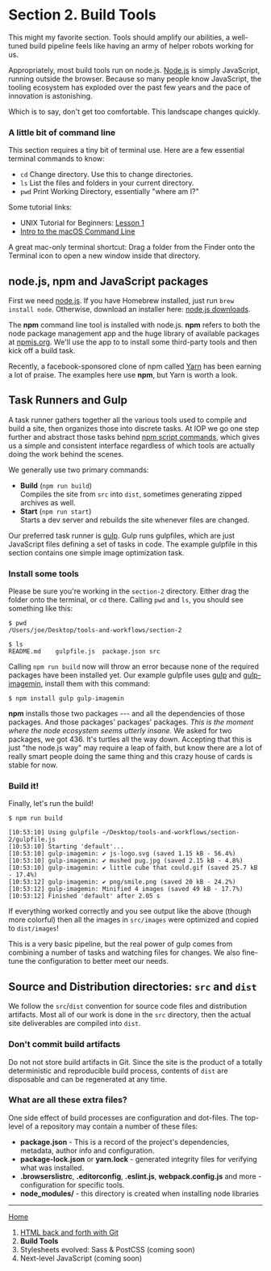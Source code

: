# Section 2. Build Tools

This might my favorite section. Tools should amplify our abilities, a well-tuned build pipeline feels like having an army of helper robots working for us.

Appropriately, most build tools run on node.js. [Node.js][] is simply JavaScript, running outside the browser. Because so many people know JavaScript, the tooling ecosystem has exploded over the past few years and the pace of innovation is astonishing.

Which is to say, don't get too comfortable. This landscape changes quickly.

### A little bit of command line

This section requires a tiny bit of terminal use. Here are a few essential terminal commands to know:

* `cd` Change directory. Use this to change directories.
* `ls` List the files and folders in your current directory.
* `pwd` Print Working Directory, essentially "where am I?"

Some tutorial links:

* UNIX Tutorial for Beginners: [Lesson 1](https://w3.cs.jmu.edu/spragunr/CS139_S16/activities/unix_tutorial/unix1.html)
* [Intro to the macOS Command Line](http://blog.teamtreehouse.com/introduction-to-the-mac-os-x-command-line)

A great mac-only terminal shortcut: Drag a folder from the Finder onto the Terminal icon to open a new window inside that directory.

## node.js, npm and JavaScript packages

First we need [node.js][node.js]. If you have Homebrew installed, just run `brew install node`. Otherwise, download an installer here: [node.js downloads](https://nodejs.org/en/download/).

The **npm** command line tool is installed with node.js. **npm** refers to both the node package management app and the huge library of available packages at [npmjs.org](https://www.npmjs.com/). We'll use the app to to install some third-party tools and then kick off a build task.

Recently, a facebook-sponsored clone of npm called [Yarn](https://yarnpkg.com/) has been earning a lot of praise. The examples here use **npm**, but Yarn is worth a look.

## Task Runners and Gulp

A task runner gathers together all the various tools used to compile and build a site, then organizes those into discrete tasks. At IOP we go one step further and abstract those tasks behind [npm script commands](https://docs.npmjs.com/misc/scripts), which gives us a simple and consistent interface regardless of which tools are actually doing the work behind the scenes.

We generally use two primary commands:

* **Build** (`npm run build`)<br>
  Compiles the site from `src` into `dist`, sometimes generating zipped archives as well.
* **Start** (`npm run start`)<br>
  Starts a dev server and rebuilds the site whenever files are changed.

Our preferred task runner is [gulp][]. Gulp runs gulpfiles, which are just JavaScript files defining a set of tasks in code. The example gulpfile in this section contains one simple image optimization task.

### Install some tools

Please be sure you're working in the `section-2` directory. Either drag the folder onto the terminal, or `cd` there. Calling `pwd` and `ls`, you should see something like this:

```
$ pwd
/Users/joe/Desktop/tools-and-workflows/section-2

$ ls
README.md    gulpfile.js  package.json src
```

Calling `npm run build` now will throw an error because none of the required packages have been installed yet. Our example gulpfile uses [gulp][] and [gulp-imagemin][], install them with this command:

```
$ npm install gulp gulp-imagemin
```

**npm** installs those two packages --- and all the dependencies of those packages. And those packages' packages' packages. _This is the moment where the node ecosystem seems utterly insane._ We asked for two packages, we got 436. It's turtles all the way down. Accepting that this is just "the node.js way" may require a leap of faith, but know there are a lot of really smart people doing the same thing and this crazy house of cards is stable for now.

### Build it!

Finally, let's run the build!

```
$ npm run build

[10:53:10] Using gulpfile ~/Desktop/tools-and-workflows/section-2/gulpfile.js
[10:53:10] Starting 'default'...
[10:53:10] gulp-imagemin: ✔ js-logo.svg (saved 1.15 kB - 56.4%)
[10:53:10] gulp-imagemin: ✔ mushed pug.jpg (saved 2.15 kB - 4.8%)
[10:53:10] gulp-imagemin: ✔ little cube that could.gif (saved 25.7 kB - 17.4%)
[10:53:12] gulp-imagemin: ✔ png/smile.png (saved 20 kB - 24.2%)
[10:53:12] gulp-imagemin: Minified 4 images (saved 49 kB - 17.7%)
[10:53:12] Finished 'default' after 2.05 s
```

If everything worked correctly and you see output like the above (though more colorful) then all the images in `src/images` were optimized and copied to `dist/images`!

This is a very basic pipeline, but the real power of gulp comes from combining a number of tasks and watching files for changes. We also fine-tune the configuration to better meet our needs.

## Source and Distribution directories: `src` and `dist`

We follow the `src`/`dist` convention for source code files and distribution artifacts. Most all of our work is done in the `src` directory, then the actual site deliverables are compiled into `dist`.

### Don't commit build artifacts

Do not not store build artifacts in Git. Since the site is the product of a totally deterministic and reproducible build process, contents of `dist` are disposable and can be regenerated at any time.

### What are all these extra files?

One side effect of build processes are configuration and dot-files. The top-level of a repository may contain a number of these files:

* **package.json** - This is a record of the project's dependencies, metadata, author info and configuration.
* **package-lock.json** or **yarn.lock** - generated integrity files for verifying what was installed.
* **.browserslistrc**, **.editorconfig**, **.eslint.js**, **webpack.config.js** and more - configuration for specific tools.
* **node_modules/** - this directory is created when installing node libraries

---

[Home](../)

1.  [HTML back and forth with Git](../section-1)
2.  **Build Tools**
3.  Stylesheets evolved: Sass & PostCSS (coming soon)
4.  Next-level JavaScript (coming soon)

[node.js]: https://nodejs.org/en/
[gulp]: https://gulpjs.com/
[gulp-imagemin]: https://www.npmjs.com/package/gulp-imagemin
